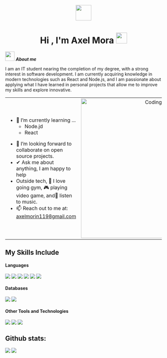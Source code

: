 <p align="center"><picture align="center"><img align="center" src = "https://github.com/7oSkaaa/7oSkaaa/blob/main/Images/about_me.gif?raw=true" width = 50px></picture></p>
<h1 align="center">Hi , I'm Axel Mora <img src="https://media.giphy.com/media/hvRJCLFzcasrR4ia7z/giphy.gif" width="35"></h1>

<img src="https://media.giphy.com/media/ObNTw8Uzwy6KQ/giphy.gif" width="30px">&nbsp;***About me***

I am an IT student nearing the completion of my degree, with a strong interest in software development. I am currently acquiring knowledge in modern technologies such as React and Node.js, and I am passionate about applying what I have learned in personal projects that allow me to improve my skills and explore innovative.

<table align="center">
<tr border="none">
<td width="50%" align="left">
  
* 🌱 I’m currently learning ...
  - Node.jd
  - React 
- 👯 I’m looking forward to collaborate on open source projects.
- ✔ Ask me about anything, I am happy to help<br>
- Outside tech, 💪 I love going gym, 🎮 playing video game, and🎵 listen to music.
- 📫 Reach out to me at: <a href="axelmorin1198gmail.com">axelmorin1198gmail.com</a>

</td>
<td width="50%" align="center">
  <img align="center" alt="Coding" width="450" src="https://repository-images.githubusercontent.com/588181932/e36ec678-7984-4cdd-8e4c-a3932772ff8e">
  </td>
</tr>
</table>

## My Skills Include

<h4> Languages </h4>
<span> 
  <img src="https://img.shields.io/badge/HTML5-E34F26?style=for-the-badge&logo=html5&logoColor=white">
  <img src="https://img.shields.io/badge/CSS3-1572B6?style=for-the-badge&logo=css3&logoColor=white">
  <img src="https://img.shields.io/badge/JavaScript-F7DF1E?style=for-the-badge&logo=javascript&logoColor=black">
  <img src="https://img.shields.io/badge/Java-ED8B00?style=for-the-badge&logo=java&logoColor=white">
  <img src="https://img.shields.io/badge/.NET-5C2D91?style=for-the-badge&logo=.net&logoColor=white">
  <img src="https://img.shields.io/badge/python-3670A0?style=for-the-badge&logo=python&logoColor=ffdd54">
</span>

<h4> Databases </h4>
<span>
  <img src="https://img.shields.io/badge/MySQL-00000F?style=for-the-badge&logo=mysql&logoColor=white">
  <img src="https://img.shields.io/badge/MongoDB-%234ea94b.svg?style=for-the-badge&logo=mongodb&logoColor=white">
</span>

<h4> Other Tools and Technologies </h4>
<span>
  <img src="https://img.shields.io/badge/jira-%230A0FFF.svg?style=for-the-badge&logo=jira&logoColor=white">
  <img src="https://img.shields.io/badge/Notion-%23000000.svg?style=for-the-badge&logo=notion&logoColor=white">
  <img src="https://img.shields.io/badge/Notion-%23000000.svg?style=for-the-badge&logo=notion&logoColor=white">
</span>

<h2>Github stats:</h2> 

[![](https://github-readme-stats.vercel.app/api?username=xXAxelX&show_icons=true&theme=tokyonight&hide_border=true&locale=en)](https://github.com/XxAxelX)
[![](https://github-readme-streak-stats.herokuapp.com/?user=xXAxelX&theme=material-palenight)](https://github.com/XxAxelX)
</div>
